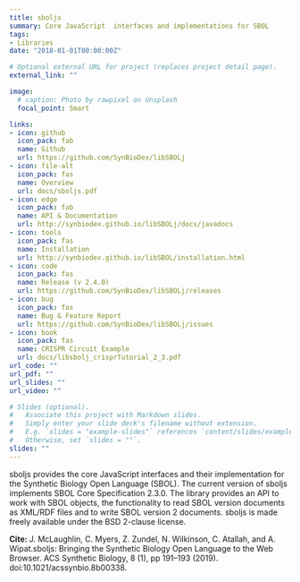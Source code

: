 ```yaml
---
title: sboljs
summary: Core JavaScript  interfaces and implementations for SBOL
tags:
- Libraries
date: "2018-01-01T00:00:00Z"

# Optional external URL for project (replaces project detail page).
external_link: ""

image:
  # caption: Photo by rawpixel on Unsplash
  focal_point: Smart

links:
- icon: github
  icon_pack: fab
  name: Github
  url: https://github.com/SynBioDex/libSBOLj
- icon: file-alt
  icon_pack: fas
  name: Overview
  url: docs/sboljs.pdf
- icon: edge
  icon_pack: fab
  name: API & Documentation
  url: http://synbiodex.github.io/libSBOLj/docs/javadocs
- icon: tools
  icon_pack: fas
  name: Installation
  url: http://synbiodex.github.io/libSBOL/installation.html
- icon: code
  icon_pack: fas
  name: Release (v 2.4.0)
  url: https://github.com/SynBioDex/libSBOLj/releases
- icon: bug
  icon_pack: fas
  name: Bug & Feature Report
  url: https://github.com/SynBioDex/libSBOLj/issues
- icon: book
  icon_pack: fas
  name: CRISPR Circuit Example
  url: docs/libsbolj_crisprTutorial_2_3.pdf
url_code: ""
url_pdf: ""
url_slides: ""
url_video: ""

# Slides (optional).
#   Associate this project with Markdown slides.
#   Simply enter your slide deck's filename without extension.
#   E.g. `slides = "example-slides"` references `content/slides/example-slides.md`.
#   Otherwise, set `slides = ""`.
slides: ""
---
```


sboljs provides the core JavaScript interfaces and their implementation for the Synthetic Biology Open Language (SBOL). The current version of sboljs implements SBOL Core Specification 2.3.0. The library provides an API to work with SBOL objects, the functionality to read SBOL version documents as XML/RDF files and to write SBOL version 2 documents. sboljs is made freely available under the BSD 2-clause license.

<b>Cite: </b> J. McLaughlin, C. Myers, Z. Zundel, N. Wilkinson, C. Atallah, and A. Wipat.sboljs: Bringing the Synthetic Biology Open Language to the Web Browser. ACS Synthetic Biology, 8 (1), pp 191–193 (2019). doi:10.1021/acssynbio.8b00338.